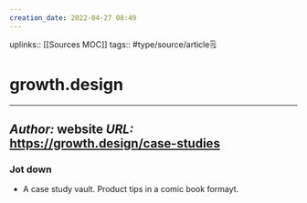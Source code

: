 ```yaml
---
creation_date: 2022-04-27 08:49
---
```


uplinks:: [[Sources MOC]]
tags:: #type/source/article🗒  

# growth.design
---
*Author:* website
*URL:* https://growth.design/case-studies
-
### Jot down
- A case study vault. Product tips in a comic book formayt.
